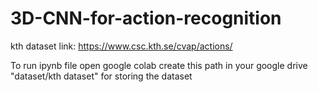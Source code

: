 # 3D-CNN-for-action-recognition
kth dataset link: https://www.csc.kth.se/cvap/actions/

To run ipynb file open google colab 
create this path in your google drive  "dataset/kth dataset" for storing the dataset
